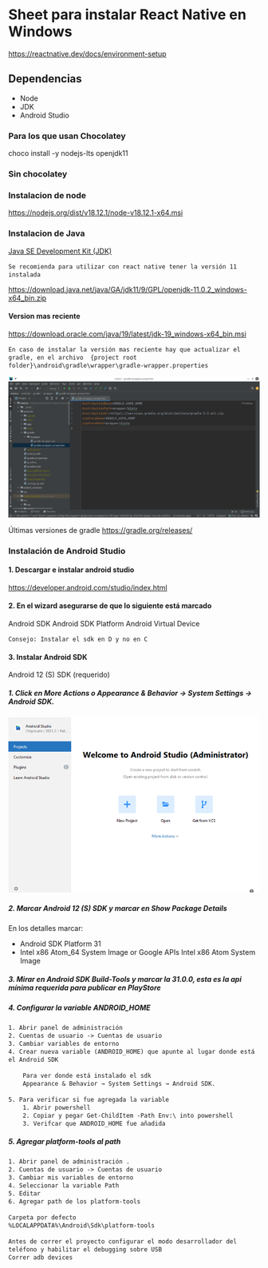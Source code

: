 # Sheet para instalar React Native en Windows

https://reactnative.dev/docs/environment-setup

## Dependencias
 - Node
 - JDK
 - Android Studio

###  Para los que usan Chocolatey

choco install -y nodejs-lts openjdk11


### Sin chocolatey 

### Instalacion de node
https://nodejs.org/dist/v18.12.1/node-v18.12.1-x64.msi

### Instalacion de Java

[Java SE Development Kit (JDK)](https://openjdk.java.net/projects/jdk/11/)

    Se recomienda para utilizar con react native tener la versión 11 instalada

https://download.java.net/java/GA/jdk11/9/GPL/openjdk-11.0.2_windows-x64_bin.zip

#### Version mas reciente
https://download.oracle.com/java/19/latest/jdk-19_windows-x64_bin.msi

    En caso de instalar la versión mas reciente hay que actualizar el gradle, en el archivo  {project root folder}\android\gradle\wrapper\gradle-wrapper.properties 

![Gradle conf](dist/gradle-conf.png "Configuración del gradle")

Últimas versiones de gradle
https://gradle.org/releases/


### Instalación de Android Studio

#### 1. Descargar e instalar android studio
https://developer.android.com/studio/index.html 

#### 2. En el wizard asegurarse de que lo siguiente está marcado
Android SDK
Android SDK Platform
Android Virtual Device

    Consejo: Instalar el sdk en D y no en C

#### 3. Instalar Android SDK
Android 12 (S) SDK  (requerido)

##### 1. Click en  More Actions o  Appearance & Behavior → System Settings → Android SDK.

![Gradle conf](dist/sdk-installation.png "Sdk installation")

##### 2. Marcar Android 12 (S) SDK y marcar en Show Package Details

En los detalles marcar:

- Android SDK Platform 31
- Intel x86 Atom_64 System Image or Google APIs Intel x86 Atom System Image

##### 3. Mirar en Android SDK Build-Tools y marcar la 31.0.0, esta es la api mínima requerida para publicar en PlayStore

##### 4. Configurar la variable ANDROID_HOME
    1. Abrir panel de administración 
    2. Cuentas de usuario -> Cuentas de usuario
    3. Cambiar variables de entorno
    4. Crear nueva variable (ANDROID_HOME) que apunte al lugar donde está el Android SDK

        Para ver donde está instalado el sdk
        Appearance & Behavior → System Settings → Android SDK.

    5. Para verificar si fue agregada la variable 
        1. Abrir powershell
        2. Copiar y pegar Get-ChildItem -Path Env:\ into powershell
        3. Verifcar que ANDROID_HOME fue añadida

##### 5. Agregar platform-tools al path

    1. Abrir panel de administración .
    2. Cuentas de usuario -> Cuentas de usuario
    3. Cambiar mis variables de entorno
    4. Seleccionar la variable Path
    5. Editar
    6. Agregar path de los platform-tools

    Carpeta por defecto
    %LOCALAPPDATA%\Android\Sdk\platform-tools

    Antes de correr el proyecto configurar el modo desarrollador del teléfono y habilitar el debugging sobre USB
    Correr adb devices